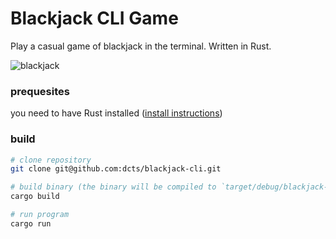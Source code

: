 # Blackjack CLI Game
Play a casual game of blackjack in the terminal. Written in Rust.

![blackjack](https://user-images.githubusercontent.com/44790691/128957535-3b691361-ac76-4acc-adc1-2925f8013889.gif)


### prequesites
you need to have Rust installed ([install instructions](https://www.rust-lang.org/tools/install))

### build
```bash
# clone repository
git clone git@github.com:dcts/blackjack-cli.git

# build binary (the binary will be compiled to `target/debug/blackjack-cli`)
cargo build

# run program
cargo run
```
